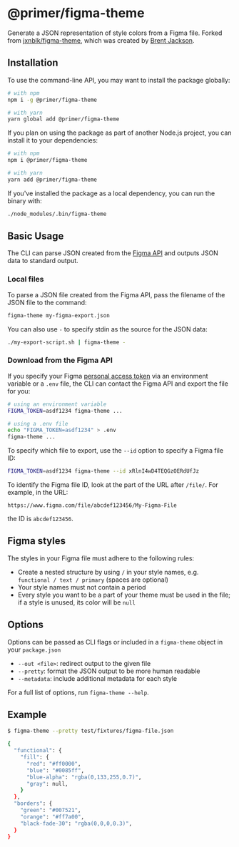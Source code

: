 # @primer/figma-theme

Generate a JSON representation of style colors from a Figma file. Forked from [jxnblk/figma-theme][fork], which was created by [Brent Jackson][brent].

## Installation

To use the command-line API, you may want to install the package globally:

```sh
# with npm
npm i -g @primer/figma-theme

# with yarn
yarn global add @primer/figma-theme
```

If you plan on using the package as part of another Node.js project, you can install it to your dependencies:

```sh
# with npm
npm i @primer/figma-theme

# with yarn
yarn add @primer/figma-theme
```

If you've installed the package as a local dependency, you can run the binary with:

```sh
./node_modules/.bin/figma-theme
```

## Basic Usage

The CLI can parse JSON created from the [Figma API][api] and outputs JSON data to standard output.

### Local files

To parse a JSON file created from the Figma API, pass the filename of the JSON file to the command:

```sh
figma-theme my-figma-export.json
```

You can also use `-` to specify stdin as the source for the JSON data:

```sh
./my-export-script.sh | figma-theme -
```

### Download from the Figma API

If you specify your Figma [personal access token][token] via an environment variable or a `.env` file, the CLI can contact the Figma API and export the file for you:

```sh
# using an environment variable
FIGMA_TOKEN=asdf1234 figma-theme ...

# using a .env file
echo "FIGMA_TOKEN=asdf1234" > .env
figma-theme ...
```

To specify which file to export, use the `--id` option to specify a Figma file ID:

```sh
FIGMA_TOKEN=asdf1234 figma-theme --id xRlnI4wD4TEQGzOERdUfJz
```

To identify the Figma file ID, look at the part of the URL after `/file/`. For example, in the URL:

```
https://www.figma.com/file/abcdef123456/My-Figma-File
```

the ID is `abcdef123456`.

## Figma styles

The styles in your Figma file must adhere to the following rules:

- Create a nested structure by using `/` in your style names, e.g. `functional / text / primary` (spaces are optional)
- Your style names must not contain a period
- Every style you want to be a part of your theme must be used in the file; if a style is unused, its color will be `null`

## Options

Options can be passed as CLI flags or included in a `figma-theme` object in your `package.json`

- `--out <file>`: redirect output to the given file
- `--pretty`: format the JSON output to be more human readable
- `--metadata`: include additional metadata for each style

For a full list of options, run `figma-theme --help`.

## Example

```sh
$ figma-theme --pretty test/fixtures/figma-file.json

{
  "functional": {
    "fill": {
      "red": "#ff0000",
      "blue": "#0085ff",
      "blue-alpha": "rgba(0,133,255,0.7)",
      "gray": null,
    }
  },
  "borders": {
    "green": "#007521",
    "orange": "#ff7a00",
    "black-fade-30": "rgba(0,0,0,0.3)",
  }
}
```

[fork]: https://github.com/jxnblk/figma-theme
[brent]: https://github.com/jxnblk
[api]: https://www.figma.com/developers/api#files-endpoints
[token]: https://www.figma.com/developers/docs#auth-dev-token
